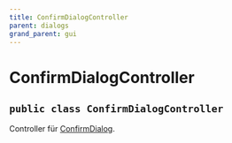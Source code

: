 ```yaml
---
title: ConfirmDialogController
parent: dialogs
grand_parent: gui
---
```


# ConfirmDialogController


## `public class ConfirmDialogController`

Controller für [ConfirmDialog](ConfirmDialog.md).

